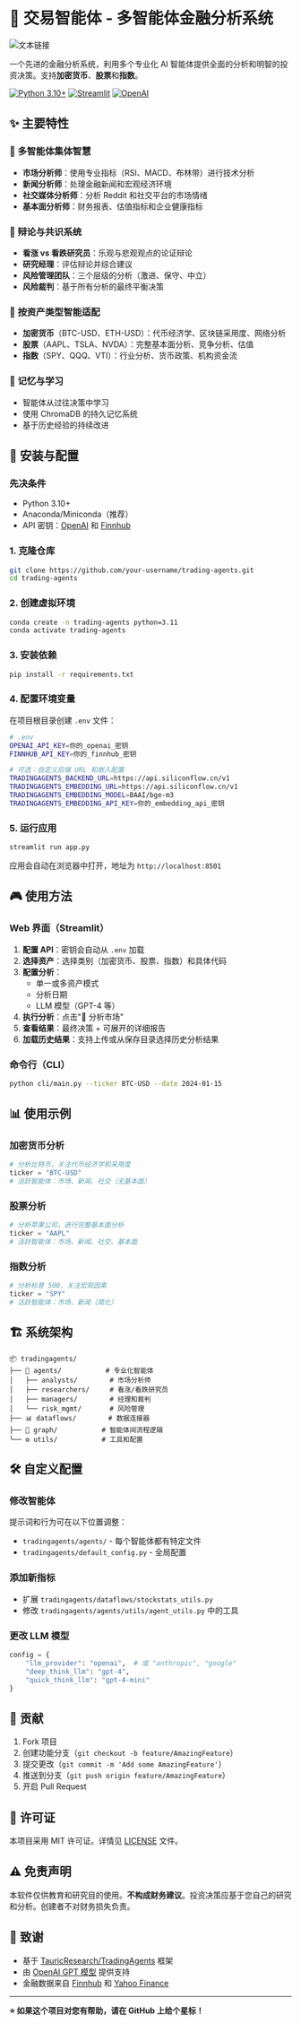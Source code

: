# 🤖 交易智能体 - 多智能体金融分析系统

![文本链接](https://static.comunicae.com/photos/notas/1247100/mejor-robot-de-forex-1024x536.jpg)

一个先进的金融分析系统，利用多个专业化 AI 智能体提供全面的分析和明智的投资决策。支持**加密货币**、**股票**和**指数**。

[![Python 3.10+](https://img.shields.io/badge/python-3.10+-blue.svg)](https://www.python.org/downloads/)
[![Streamlit](https://img.shields.io/badge/streamlit-1.28+-red.svg)](https://streamlit.io/)
[![OpenAI](https://img.shields.io/badge/powered%20by-OpenAI-green.svg)](https://openai.com/)

## ✨ 主要特性

### 🧠 **多智能体集体智慧**
- **市场分析师**：使用专业指标（RSI、MACD、布林带）进行技术分析
- **新闻分析师**：处理金融新闻和宏观经济环境
- **社交媒体分析师**：分析 Reddit 和社交平台的市场情绪
- **基本面分析师**：财务报表、估值指标和企业健康指标

### 🥊 **辩论与共识系统**
- **看涨 vs 看跌研究员**：乐观与悲观观点的论证辩论
- **研究经理**：评估辩论并综合建议
- **风险管理团队**：三个层级的分析（激进、保守、中立）
- **风险裁判**：基于所有分析的最终平衡决策

### 🎯 **按资产类型智能适配**
- **加密货币**（BTC-USD、ETH-USD）：代币经济学、区块链采用度、网络分析
- **股票**（AAPL、TSLA、NVDA）：完整基本面分析、竞争分析、估值
- **指数**（SPY、QQQ、VTI）：行业分析、货币政策、机构资金流

### 🧠 **记忆与学习**
- 智能体从过往决策中学习
- 使用 ChromaDB 的持久记忆系统
- 基于历史经验的持续改进

## 🚀 安装与配置

### 先决条件
- Python 3.10+
- Anaconda/Miniconda（推荐）
- API 密钥：[OpenAI](https://platform.openai.com/) 和 [Finnhub](https://finnhub.io/)

### 1. 克隆仓库
```bash
git clone https://github.com/your-username/trading-agents.git
cd trading-agents
```

### 2. 创建虚拟环境
```bash
conda create -n trading-agents python=3.11
conda activate trading-agents
```

### 3. 安装依赖
```bash
pip install -r requirements.txt
```

### 4. 配置环境变量
在项目根目录创建 `.env` 文件：
```bash
# .env
OPENAI_API_KEY=你的_openai_密钥
FINNHUB_API_KEY=你的_finnhub_密钥

# 可选：自定义后端 URL 和嵌入配置
TRADINGAGENTS_BACKEND_URL=https://api.siliconflow.cn/v1
TRADINGAGENTS_EMBEDDING_URL=https://api.siliconflow.cn/v1
TRADINGAGENTS_EMBEDDING_MODEL=BAAI/bge-m3
TRADINGAGENTS_EMBEDDING_API_KEY=你的_embedding_api_密钥
```

### 5. 运行应用
```bash
streamlit run app.py
```

应用会自动在浏览器中打开，地址为 `http://localhost:8501`

## 🎮 使用方法

### Web 界面（Streamlit）
1. **配置 API**：密钥会自动从 `.env` 加载
2. **选择资产**：选择类别（加密货币、股票、指数）和具体代码
3. **配置分析**：
   - 单一或多资产模式
   - 分析日期
   - LLM 模型（GPT-4 等）
4. **执行分析**：点击"🚀 分析市场"
5. **查看结果**：最终决策 + 可展开的详细报告
6. **加载历史结果**：支持上传或从保存目录选择历史分析结果

### 命令行（CLI）
```bash
python cli/main.py --ticker BTC-USD --date 2024-01-15
```

## 📊 使用示例

### 加密货币分析
```python
# 分析比特币，关注代币经济学和采用度
ticker = "BTC-USD"
# 活跃智能体：市场、新闻、社交（无基本面）
```

### 股票分析
```python
# 分析苹果公司，进行完整基本面分析
ticker = "AAPL"  
# 活跃智能体：市场、新闻、社交、基本面
```

### 指数分析
```python
# 分析标普 500，关注宏观因素
ticker = "SPY"
# 活跃智能体：市场、新闻（简化）
```

## 🏗️ 系统架构

```
📦 tradingagents/
├── 🧠 agents/           # 专业化智能体
│   ├── analysts/        # 市场分析师
│   ├── researchers/     # 看涨/看跌研究员
│   ├── managers/        # 经理和裁判
│   └── risk_mgmt/       # 风险管理
├── 📊 dataflows/        # 数据连接器
├── 🔄 graph/           # 智能体间流程逻辑
└── ⚙️ utils/           # 工具和配置
```

## 🛠️ 自定义配置

### 修改智能体
提示词和行为可在以下位置调整：
- `tradingagents/agents/` - 每个智能体都有特定文件
- `tradingagents/default_config.py` - 全局配置

### 添加新指标
- 扩展 `tradingagents/dataflows/stockstats_utils.py`
- 修改 `tradingagents/agents/utils/agent_utils.py` 中的工具

### 更改 LLM 模型
```python
config = {
    "llm_provider": "openai",  # 或 "anthropic", "google"
    "deep_think_llm": "gpt-4",
    "quick_think_llm": "gpt-4-mini"
}
```

## 🤝 贡献

1. Fork 项目
2. 创建功能分支（`git checkout -b feature/AmazingFeature`）
3. 提交更改（`git commit -m 'Add some AmazingFeature'`）
4. 推送到分支（`git push origin feature/AmazingFeature`）
5. 开启 Pull Request

## 📄 许可证

本项目采用 MIT 许可证。详情见 [LICENSE](LICENSE) 文件。

## ⚠️ 免责声明

本软件仅供教育和研究目的使用。**不构成财务建议**。投资决策应基于您自己的研究和分析。创建者不对财务损失负责。

## 🙏 致谢

- 基于 [TauricResearch/TradingAgents](https://github.com/TauricResearch/TradingAgents) 框架
- 由 [OpenAI GPT 模型](https://openai.com/) 提供支持
- 金融数据来自 [Finnhub](https://finnhub.io/) 和 [Yahoo Finance](https://finance.yahoo.com/)

---
**⭐ 如果这个项目对您有帮助，请在 GitHub 上给个星标！**